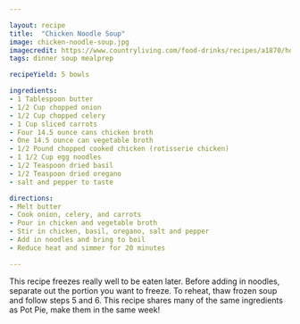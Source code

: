 ```yaml
---

layout: recipe
title:  "Chicken Noodle Soup"
image: chicken-noodle-soup.jpg
imagecredit: https://www.countryliving.com/food-drinks/recipes/a1870/homemade-chicken-noodle-soup-3996/
tags: dinner soup mealprep

recipeYield: 5 bowls

ingredients:
- 1 Tablespoon butter
- 1/2 Cup chopped onion
- 1/2 Cup chopped celery
- 1 Cup sliced carrots
- Four 14.5 ounce cans chicken broth
- One 14.5 ounce can vegetable broth
- 1/2 Pound chopped cooked chicken (rotisserie chicken)
- 1 1/2 Cup egg noodles
- 1/2 Teaspoon dried basil
- 1/2 Teaspoon dried oregano
- salt and pepper to taste

directions:
- Melt butter
- Cook onion, celery, and carrots
- Pour in chicken and vegetable broth
- Stir in chicken, basil, oregano, salt and pepper
- Add in noodles and bring to boil
- Reduce heat and simmer for 20 minutes

---
```


This recipe freezes really well to be eaten later. Before adding in noodles, separate out the portion you want to freeze. To reheat, thaw frozen soup and follow steps 5 and 6.
This recipe shares many of the same ingredients as Pot Pie, make them in the same week!
